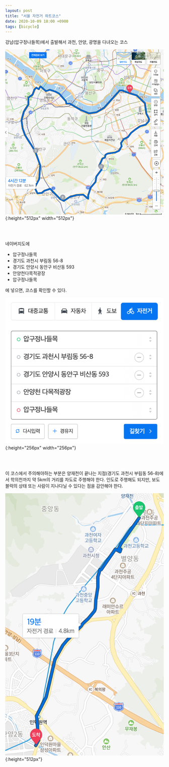 ```yaml
---
layout: post
title: "서울 자전거 하트코스"
date: 2020-10-09 18:00 +0900
tags: [bicycle]
---
```


강남(압구정나들목)에서 출발해서 과천, 안양, 광명을 다녀오는 코스  

![heart_course](/assets/heart_course.png){:height="512px" width="512px"}

&nbsp;  
&nbsp;  
  
네이버지도에

  * 압구정나들목
  * 경기도 과천시 부림동 56-8
  * 경기도 안양시 동안구 비산동 593
  * 안양천다목적광장
  * 압구정나들목

에 넣으면, 코스를 확인할 수 있다.  

![heart_course_naver](/assets/heart_course_naver.png){:height="256px" width="256px"}  

&nbsp;  
&nbsp;  

이 코스에서 주의해야하는 부분은 양재천이 끝나는 지점(경기도 과천시 부림동 56-8)에서 학의천까지 약 5km의 거리를 차도로 주행해야 한다.
인도로 주행해도 되지만, 보도블럭의 상태 또는 사람이 지나다닐 수 있다는 점을 감안해야 한다.

![heart_course_with_car](/assets/heart_course_with_car.png){:height="512px"}

